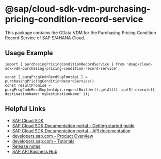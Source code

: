 # @sap/cloud-sdk-vdm-purchasing-pricing-condition-record-service

This package contains the OData VDM for the Purchasing Pricing Condition Record Service of SAP S/4HANA Cloud.

## Usage Example
```
import { purchasingPricingConditionRecordService } from '@sap/cloud-sdk-vdm-purchasing-pricing-condition-record-service';

const { purgPrcgCndnRecdSuplmntApi } = purchasingPricingConditionRecordService()
const resultPromise = purgPrcgCndnRecdSuplmntApi.requestBuilder().getAll().top(5).execute({ destinationName:'myDestinationName' });

```

## Helpful Links

- [SAP Cloud SDK](https://github.com/SAP/cloud-sdk-js)
- [SAP Cloud SDK Documentation portal - Getting started guide](https://sap.github.io/cloud-sdk/docs/js/getting-started)
- [SAP Cloud SDK Documentation portal - API documentation](https://sap.github.io/cloud-sdk/docs/js/api)
- [developers.sap.com - Product Overview](https://developers.sap.com/topics/cloud-sdk.html)
- [developers.sap.com - Tutorials](https://developers.sap.com/tutorial-navigator.html?tag=software-product:technology-platform/sap-cloud-sdk&tag=tutorial:type/tutorial&tag=programming-tool:javascript)
- [Release notes](https://help.sap.com/doc/2324e9c3b28748a4ae2ad08166d77675/1.0/en-US/js-index.html)
- [SAP API Business Hub](https://api.sap.com/)

